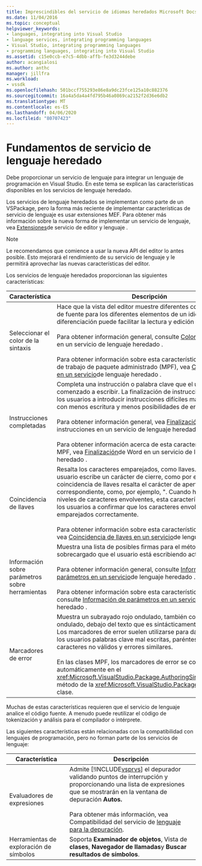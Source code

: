 ```yaml
---
title: Imprescindibles del servicio de idiomas heredados Microsoft Docs
ms.date: 11/04/2016
ms.topic: conceptual
helpviewer_keywords:
- languages, integrating into Visual Studio
- language services, integrating programming languages
- Visual Studio, integrating programming languages
- programming languages, integrating into Visual Studio
ms.assetid: c15e0ccb-e7c5-4dbb-affb-fe3d3244debe
author: acangialosi
ms.author: anthc
manager: jillfra
ms.workload:
- vssdk
ms.openlocfilehash: 501bccf755293e86e8a9dc23fce125a10c882376
ms.sourcegitcommit: 16a4a5da4a4fd795b46a0869ca2152f2d36e6db2
ms.translationtype: MT
ms.contentlocale: es-ES
ms.lasthandoff: 04/06/2020
ms.locfileid: "80707423"
---
```

# <a name="legacy-language-service-essentials"></a>Fundamentos de servicio de lenguaje heredado
Debe proporcionar un servicio de lenguaje para integrar un lenguaje de programación en Visual Studio. En este tema se explican las características disponibles en los servicios de lenguaje heredado.

 Los servicios de lenguaje heredados se implementan como parte de un VSPackage, pero la forma más reciente de implementar características de servicio de lenguaje es usar extensiones MEF. Para obtener más información sobre la nueva forma de implementar un servicio de lenguaje, vea [Extensiones](../../extensibility/editor-and-language-service-extensions.md)de servicio de editor y lenguaje .

> [!NOTE]
> Le recomendamos que comience a usar la nueva API del editor lo antes posible. Esto mejorará el rendimiento de su servicio de lenguaje y le permitirá aprovechar las nuevas características del editor.

 Los servicios de lenguaje heredados proporcionan las siguientes características:

|Característica|Descripción|
|-------------|-----------------|
|Seleccionar el color de la sintaxis|Hace que la vista del editor muestre diferentes colores y estilos de fuente para los diferentes elementos de un idioma. Esta diferenciación puede facilitar la lectura y edición de archivos.<br /><br /> Para obtener información general, consulte [Coloración](../../extensibility/internals/syntax-coloring-in-a-legacy-language-service.md)de sintaxis en un servicio de lenguaje heredado .<br /><br /> Para obtener información sobre esta característica en el marco de trabajo de paquete administrado (MPF), vea [Colorear sintaxis en un servicio](../../extensibility/internals/syntax-colorizing-in-a-legacy-language-service.md)de lenguaje heredado .|
|Instrucciones completadas|Completa una instrucción o palabra clave que el usuario ha comenzado a escribir. La finalización de instrucciones ayuda a los usuarios a introducir instrucciones difíciles más fácilmente, con menos escritura y menos posibilidades de error.<br /><br /> Para obtener información general, vea [Finalización](../../extensibility/internals/statement-completion-in-a-legacy-language-service.md)de instrucciones en un servicio de lenguaje heredado .<br /><br /> Para obtener información acerca de esta característica en el MPF, vea [Finalización](../../extensibility/internals/word-completion-in-a-legacy-language-service.md)de Word en un servicio de lenguaje heredado .|
|Coincidencia de llaves|Resalta los caracteres emparejados, como llaves. Cuando el usuario escribe un carácter de cierre, como por ejemplo, "-", la coincidencia de llaves resalta el carácter de apertura correspondiente, como, por ejemplo, ". Cuando hay varios niveles de caracteres envolventes, esta característica ayuda a los usuarios a confirmar que los caracteres envolventes están emparejados correctamente.<br /><br /> Para obtener información sobre esta característica en el MPF, vea [Coincidencia de llaves en un servicio](../../extensibility/internals/brace-matching-in-a-legacy-language-service.md)de lenguaje heredado .|
|Información sobre parámetros sobre herramientas|Muestra una lista de posibles firmas para el método sobrecargado que el usuario está escribiendo actualmente.<br /><br /> Para obtener información general, consulte [Información de parámetros en un servicio](../../extensibility/internals/parameter-info-in-a-legacy-language-service1.md)de lenguaje heredado .<br /><br /> Para obtener información sobre esta característica en el MPF, consulte [Información de parámetros en un servicio](../../extensibility/internals/parameter-info-in-a-legacy-language-service2.md)de lenguaje heredado .|
|Marcadores de error|Muestra un subrayado rojo ondulado, también conocido como ondulado, debajo del texto que es sintácticamente incorrecto. Los marcadores de error suelen utilizarse para dar a conocer a los usuarios palabras clave mal escritas, paréntesis no cerrados, caracteres no válidos y errores similares.<br /><br /> En las clases MPF, los marcadores de error se controlan automáticamente en el <xref:Microsoft.VisualStudio.Package.AuthoringSink.AddError%2A> método de la <xref:Microsoft.VisualStudio.Package.AuthoringSink> clase.|

 Muchas de estas características requieren que el servicio de lenguaje analice el código fuente. A menudo puede reutilizar el código de tokenización y análisis para el compilador o intérprete.

 Las siguientes características están relacionadas con la compatibilidad con lenguajes de programación, pero no forman parte de los servicios de lenguaje:

| Característica | Descripción |
|-----------------------| - |
| Evaluadores de expresiones | Admite [!INCLUDE[vsprvs](../../code-quality/includes/vsprvs_md.md)] el depurador validando puntos de interrupción y proporcionando una lista de expresiones que se mostrarán en la ventana de depuración **Autos.**<br /><br /> Para obtener más información, vea Compatibilidad del servicio de [lenguaje para la depuración](../../extensibility/internals/language-service-support-for-debugging.md). |
| Herramientas de exploración de símbolos | Soporta **Examinador de objetos**, Vista de **clases**, **Navegador de llamadas**y **Buscar resultados de símbolos**. |
